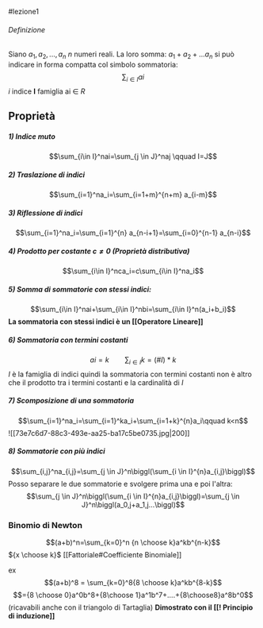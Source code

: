 #lezione1
###### Definizione
Siano $a_1, a_2, . . . ,a_n$ $n$ numeri reali. La loro somma: $a_1+a_2+...a_n$ si può indicare in forma compatta col simbolo sommatoria:
$$\sum_{i\in I}ai$$
*i* indice
**I** famiglia
ai $\in$ $R$ 
## Proprietà
##### 1) Indice muto
$$\sum_{i\in I}^nai=\sum_{j  \in J}^naj \qquad I=J$$
##### 2) Traslazione di indici
$$\sum_{i=1}^na_i=\sum_{i=1+m}^{n+m} a_{i-m}$$
##### 3) Riflessione di indici
$$\sum_{i=1}^na_i=\sum_{i=1}^{n} a_{n-i+1}=\sum_{i=0}^{n-1} a_{n-i}$$
##### 4) Prodotto per costante $c\not=0$ (Proprietà distributiva)
$$\sum_{i\in I}^nca_i=c\sum_{i\in I}^na_i$$
##### 5) Somma di sommatorie con stessi indici:
$$\sum_{i\in I}^nai+\sum_{i\in I}^nbi=\sum_{i\in I}^n(a_i+b_i)$$
**La sommatoria con stessi indici è un [[Operatore Lineare]]**
##### 6) Sommatoria con termini costanti 
$$ai=k \qquad \sum_{i\in I}k=(\#I)*k$$
$I$ è la famiglia di indici quindi la sommatoria con termini costanti non è altro che il prodotto tra i termini costanti e la cardinalità di $I$
##### 7) Scomposizione di una sommatoria
$$\sum_{i=1}^na_i=\sum_{i=1}^ka_i+\sum_{i=1+k}^{n}a_i\qquad k<n$$![[73e7c6d7-88c3-493e-aa25-ba17c5be0735.jpg|200]]
##### 8) Sommatorie con più indici
$$\sum_{i,j}^na_{i,j}=\sum_{j \in J}^n\biggl(\sum_{i \in I}^{n}a_{i,j}\biggl)$$
Posso separare le due sommatorie e svolgere prima una e poi l'altra:
$$\sum_{j \in J}^n\biggl(\sum_{i \in I}^{n}a_{i,j}\biggl)=\sum_{j \in J}^n\biggl(a_0,j+a_1,j...\biggl)$$   
### Binomio di Newton
$$(a+b)^n=\sum_{k=0}^n {n \choose k}a^kb^{n-k}$$
${x \choose k}$  [[Fattoriale#Coefficiente Binomiale]]

ex $$(a+b)^8 = \sum_{k=0}^8{8 \choose k}a^kb^{8-k}$$
$$={8 \choose 0}a^0b^8+{8\choose 1}a^1b^7+....+{8\choose8}a^8b^0$$
(ricavabili anche con il triangolo di Tartaglia)
**Dimostrato con il [[! Principio di induzione]]**

